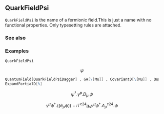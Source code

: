 ##  QuarkFieldPsi 

`QuarkFieldPsi` is the name of a fermionic field.This is just a name with no functional properties. Only typesetting rules are attached.

###  See also 

###  Examples 

```mathematica
QuarkFieldPsi
```

$$\psi$$

```mathematica
QuantumField[QuarkFieldPsiDagger] . GA[\[Mu]] . CovariantD[\[Mu]] . QuantumField[QuarkFieldPsi]
ExpandPartialD[%]
```

$$\psi ^{\dagger }.\bar{\gamma }^{\mu }.D_{\mu }.\psi$$

$$\bar{\gamma }^{\mu } \psi ^{\dagger }.\left(\left.(\partial _{\mu }\psi \right)\right)-i T^{\text{c24}} g_s \bar{\gamma }^{\mu } \psi ^{\dagger }.A_{\mu }^{\text{c24}}.\psi$$